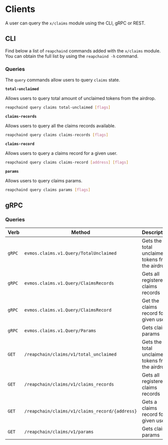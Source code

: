 <!--
order: 7
-->

# Clients

A user can query the `x/claims` module using the CLI, gRPC or REST.

## CLI

Find below a list of `reapchaind` commands added with the `x/claims` module. You can obtain the full list by using the `reapchaind -h` command.

### Queries

The `query` commands allow users to query `claims` state.

**`total-unclaimed`**

Allows users to query total amount of unclaimed tokens from the airdrop.

```bash
reapchaind query claims total-unclaimed [flags]
```

**`claims-records`**

Allows users to query all the claims records available.

```bash
reapchaind query claims claims-records [flags]
```

**`claims-record`**

Allows users to query a claims record for a given user.

```bash
reapchaind query claims claims-record [address] [flags]
```

**`params`**

Allows users to query claims params.

```bash
reapchaind query claims params [flags]
```

## gRPC

### Queries

| Verb   | Method                                     | Description                                      |
|--------|--------------------------------------------|--------------------------------------------------|
| `gRPC` | `evmos.claims.v1.Query/TotalUnclaimed`     | Gets the total unclaimed tokens from the airdrop |
| `gRPC` | `evmos.claims.v1.Query/ClaimsRecords`      | Gets all registered claims records               |
| `gRPC` | `evmos.claims.v1.Query/ClaimsRecord`       | Get the claims record for a given user            |
| `gRPC` | `evmos.claims.v1.Query/Params`             | Gets claims params                               |
| `GET`  | `/reapchain/claims/v1/total_unclaimed`         | Gets the total unclaimed tokens from the airdrop |
| `GET`  | `/reapchain/claims/v1/claims_records`          | Gets all registered claims records               |
| `GET`  | `/reapchain/claims/v1/claims_record/{address}` | Gets a claims record for a given user            |
| `GET`  | `/reapchain/claims/v1/params`                  | Gets claims params                               |
